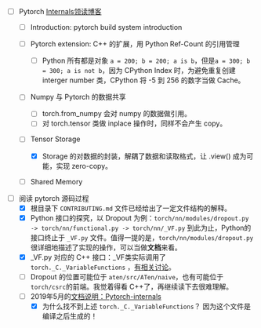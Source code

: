 - [ ] Pytorch [Internals领读博客](http://blog.christianperone.com/2018/03/pytorch-internal-architecture-tour/)
    - [ ]  Introduction: pytorch build system introduction
    - [ ]  Pytorch extension: C++ 的扩展，用 Python Ref-Count 的引用管理
        - [ ] Python 所有都是对象 `a = 200; b = 200; a is b`，但是`a = 300; b = 300; a is not b`，因为 CPython Index 时，为避免重复创建 interger number 类，CPython 将 -5 到 256 的数字当做 Cache。
    - [ ] Numpy 与 Pytorch 的数据共享
        - [ ] torch.from_numpy 会对 numpy 的数据做引用。
        - [ ] 对 torch.tensor 类做 inplace 操作时，同样不会产生 copy。
    - [ ] Tensor Storage
        - [x] Storage 的对数据的封装，解耦了数据和读取格式，让 .view() 成为可能，实现 zero-copy。
    - [ ] Shared Memory 


- [ ] 阅读 pytorch 源码过程
    - [x] 根目录下 `CONTRIBUTING.md` 文件已经给出了一定文件结构的解释。
    - [x] Python 接口的探究，以 Dropout 为例：`torch/nn/modules/dropout.py -> torch/nn/functional.py -> torch/nn/_VF.py` 到此为止，Python的接口终止于 `_VF.py` 文件。值得一提的是，`torch/nn/modules/dropout.py` 很详细地描述了实现的操作，可以当做**文档**来看。
    - [x] _VF.py 对应的 C++ 接口：_VF类实际调用了 `torch._C._VariableFunctions` ，[有相关讨论](https://discuss.pytorch.org/t/where-to-find-torch-c-variablefunctions-module/41305)。
    - [ ] Dropout 的位置可能位于 `aten/src/ATen/naive`，也有可能位于 `torch/csrc`的前端。我觉着得看 C++了，再继续读下去很难理解。
    - [ ] 2019年5月的[文档说明：Pytorch-internals](https://archwalker.github.io/blog/2019/05/27/pytorch-internals.html)
        - [x] 为什么找不到上述 `torch._C._VariableFunctions`？ 因为这个文件是编译之后生成的！
